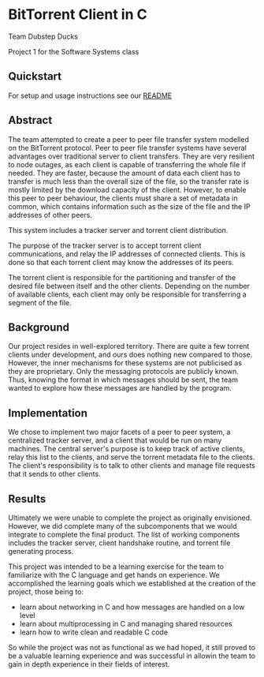 # BitTorrent Client in C
Team Dubstep Ducks

Project 1 for the Software Systems class

## Quickstart
For setup and usage instructions see our [README](./README.md)

## Abstract
The team attempted to create a peer to peer file transfer system modelled on the BitTorrent protocol. Peer to peer file transfer systems have several advantages over traditional server to client transfers. They are very resilient to node outages, as each client is capable of transferring the whole file if needed. They are faster, because the amount of data each client has to transfer is much less than the overall size of the file, so the transfer rate is mostly limited by the download capacity of the client. However, to enable this peer to peer behaviour, the clients must share a set of metadata in common, which contains information such as the size of the file and the IP addresses of other peers. 

This system includes a tracker server and torrent client distribution. 

The purpose of the tracker server is to accept torrent client communications, and relay the IP addresses of connected clients. This is done so that each torrent client may know the addresses of its peers.

The torrent client is responsible for the partitioning and transfer of the desired file between itself and the other clients. Depending on the number of available clients, each client may only be responsible for transferring a segment of the file.

## Background
Our project resides in well-explored territory. There are quite a few torrent clients under development, and ours does nothing new compared to those. However, the inner mechanisms for these systems are not publicised as they are proprietary. Only the messaging protocols are publicly known. Thus, knowing the format in which messages should be sent, the team wanted to explore how these messages are handled by the program. 

## Implementation
We chose to implement two major facets of a peer to peer system, a centralized tracker server, and a client that would be run on many machines. The central server's purpose is to keep track of active clients, relay this list to the clients, and serve the torrent metadata file to the clients. The client's responsibility is to talk to other clients and manage file requests that it sends to other clients.

## Results
Ultimately we were unable to complete the project as originally envisioned. However, we did complete many of the subcomponents that we would integrate to complete the final product. The list of working components includes the tracker server, client handshake routine, and torrent file generating process.

This project was intended to be a learning exercise for the team to familiarize with the C language and get hands on experience. We accomplished the learning goals which we established at the creation of the project, those being to:

* learn about networking in C and how messages are handled on a low level
* learn about multiprocessing in C and managing shared resources
* learn how to write clean and readable C code

So while the project was not as functional as we had hoped, it still proved to be a valuable learning experience and was successful in allowin the team to gain in depth experience in their fields of interest.
